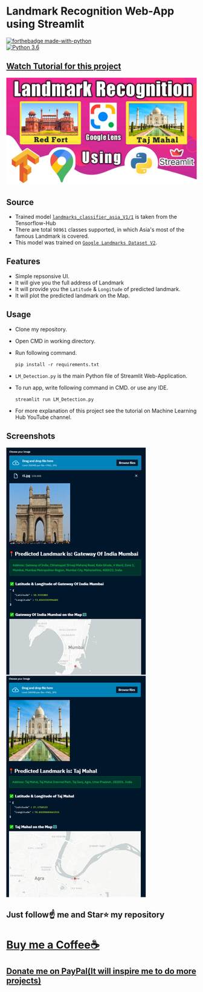 # Landmark Recognition Web-App using Streamlit

[![forthebadge made-with-python](http://ForTheBadge.com/images/badges/made-with-python.svg)](https://www.python.org/)                 
[![Python 3.6](https://img.shields.io/badge/python-3.6-blue.svg)](https://www.python.org/downloads/release/python-360/)   

## [Watch Tutorial for this project](https://youtu.be/Jq9iVoir55g)
<img src="https://github.com/Spidy20/LandMark_Detection/blob/master/yt_thumb.jpg">

## Source
- Trained model [`landmarks_classifier_asia_V1/1`](https://tfhub.dev/google/on_device_vision/classifier/landmarks_classifier_asia_V1/1) is taken from the Tensorflow-Hub
- There are total `98961` classes supported, in which Asia's most of the famous Landmark is covered.
- This model was trained on [`Google Landmarks Dataset V2`](https://ai.googleblog.com/2019/05/announcing-google-landmarks-v2-improved.html). 

## Features
- Simple repsonsive UI.
- It will give you the full address of Landmark
- It will provide you the `Latitude` & `Longitude` of predicted landmark.
- It will plot the predicted landmark on the Map.

## Usage

- Clone my repository.
- Open CMD in working directory.
- Run following command.

  ```
  pip install -r requirements.txt
  ```
- `LM_Detection.py` is the main Python file of Streamlit Web-Application. 
- To run app, write following command in CMD. or use any IDE.

  ```
  streamlit run LM_Detection.py
  ```

- For more explanation of this project see the tutorial on Machine Learning Hub YouTube channel.

## Screenshots

<img src="https://github.com/Spidy20/LandMark_Detection/blob/master/s1.PNG">
<img src="https://github.com/Spidy20/LandMark_Detection/blob/master/s2.PNG">


## Just follow☝️ me and Star⭐ my repository 

# [Buy me a Coffee☕](https://www.buymeacoffee.com/spidy20)
## [Donate me on PayPal(It will inspire me to do more projects)](https://www.paypal.me/spidy1820)
